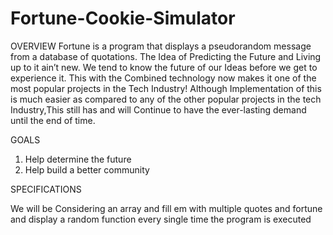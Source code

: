 # Fortune-Cookie-Simulator
OVERVIEW
Fortune is a program that displays a pseudorandom message from a database of quotations. The Idea of Predicting the Future and Living up to it ain’t new. We tend to know the future of our Ideas before we get to experience it. This with the Combined technology now makes it one of the most popular projects in the Tech Industry! Although Implementation of this is much easier as compared to any of the other popular projects in the tech Industry,This still has and will Continue to have the ever-lasting demand until the end of time.




GOALS
1.	Help determine the future
2.	Help build a better community 




SPECIFICATIONS


We will be Considering an array and fill em with multiple quotes and fortune and display a random function every single time the program is executed
